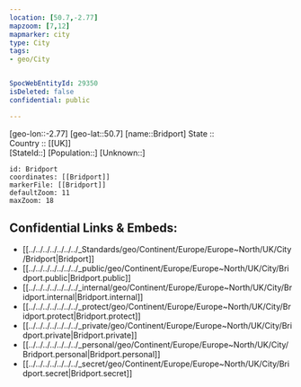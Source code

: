 ```yaml
---
location: [50.7,-2.77] 
mapzoom: [7,12] 
mapmarker: city 
type: City
tags:
- geo/City


SpocWebEntityId: 29350
isDeleted: false
confidential: public

---
```

[geo-lon::-2.77] 
[geo-lat::50.7] 
[name::Bridport] 
State ::  
Country :: [[UK]]  
[StateId::] 
[Population::] 
[Unknown::] 


```leaflet
id: Bridport
coordinates: [[Bridport]] 
markerFile: [[Bridport]] 
defaultZoom: 11 
maxZoom: 18
```


## Confidential Links & Embeds: 
- [[../../../../../../../_Standards/geo/Continent/Europe/Europe~North/UK/City/Bridport|Bridport]] 
- [[../../../../../../../_public/geo/Continent/Europe/Europe~North/UK/City/Bridport.public|Bridport.public]] 
- [[../../../../../../../_internal/geo/Continent/Europe/Europe~North/UK/City/Bridport.internal|Bridport.internal]] 
- [[../../../../../../../_protect/geo/Continent/Europe/Europe~North/UK/City/Bridport.protect|Bridport.protect]] 
- [[../../../../../../../_private/geo/Continent/Europe/Europe~North/UK/City/Bridport.private|Bridport.private]] 
- [[../../../../../../../_personal/geo/Continent/Europe/Europe~North/UK/City/Bridport.personal|Bridport.personal]] 
- [[../../../../../../../_secret/geo/Continent/Europe/Europe~North/UK/City/Bridport.secret|Bridport.secret]] 
